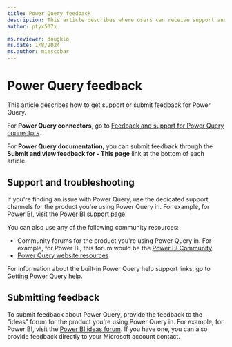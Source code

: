 ```yaml
---
title: Power Query feedback
description: This article describes where users can receive support and share feedback for Power Query. 
author: ptyx507x

ms.reviewer: dougklo
ms.date: 1/8/2024
ms.author: miescobar
---
```


# Power Query feedback

This article describes how to get support or submit feedback for Power Query.

For **Power Query connectors**, go to [Feedback and support for Power Query connectors](connectors/connector-feedback.md).

For **Power Query documentation**, you can submit feedback through the **Submit and view feedback for - This page** link at the bottom of each article.

## Support and troubleshooting

If you're finding an issue with Power Query, use the dedicated support channels for the product you're using Power Query in. For example, for Power BI, visit the [Power BI support page](https://powerbi.microsoft.com/support/).

You can also use any of the following community resources:

* Community forums for the product you're using Power Query in. For example, for Power BI, this forum would be the [Power BI Community](https://community.powerbi.com/t5/Power-Query/bd-p/power-bi-services)
* [Power Query website resources](https://powerquery.microsoft.com/resources/)

For information about the built-in Power Query help support links, go to [Getting Power Query help](power-query-ui.md#accessing-power-query-help).

## Submitting feedback

To submit feedback about Power Query, provide the feedback to the "ideas" forum for the product you're using Power Query in. For example, for Power BI, visit the [Power BI ideas forum](https://ideas.powerbi.com). If you have one, you can also provide feedback directly to your Microsoft account contact.
